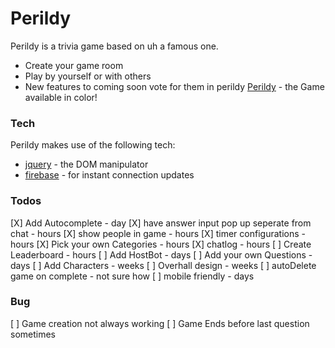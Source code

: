 # Perildy

Perildy is a trivia game based on uh a famous one.
  - Create your game room
  - Play by yourself or with others
  - New features to coming soon vote for them in perildy
[Perildy] - the Game available in color!

### Tech
Perildy makes use of the following tech:
* [jquery] - the DOM manipulator
* [firebase] - for instant connection updates

### Todos
 [X] Add Autocomplete - day
 [X] have answer input pop up seperate from chat - hours
 [X] show people in game - hours
 [X] timer configurations - hours
 [X] Pick your own Categories - hours
 [X] chatlog - hours
 [ ] Create Leaderboard - hours 
 [ ] Add HostBot - days 
 [ ] Add your own Questions - days
 [ ] Add Characters - weeks
 [ ] Overhall design - weeks 
 [ ] autoDelete game on complete - not sure how 
 [ ] mobile friendly - days
 
### Bug

[ ] Game creation not always working
[ ] Game Ends before last question sometimes

   [jquery]: <https://jquery.com/>
   [firebase]: <https://www.firebase.com/>
   [perildy]: <https://perildy.firebaseapp.com/>

